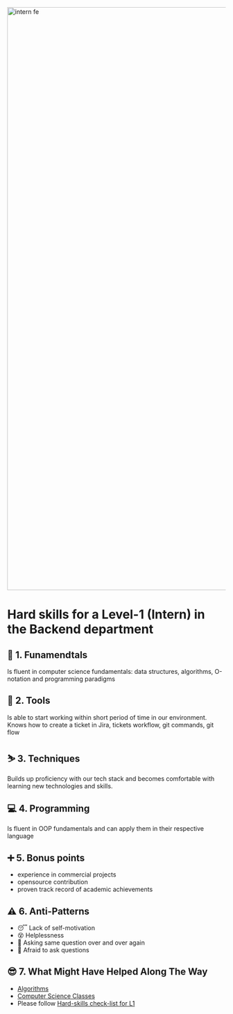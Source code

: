 <img width="1344" alt="intern fe" src="https://user-images.githubusercontent.com/47868427/120193769-76582a00-c225-11eb-933e-838a79fe33a8.png">

# Hard skills for a Level-1 (Intern) in the Backend department
## 🔄 1. Funamendtals
Is fluent in computer science fundamentals: data structures, algorithms, O-notation and programming paradigms

## 🧰 2. Tools
Is able to start working within short period of time in our environment. Knows how to create a ticket in Jira, tickets workflow, git commands, git flow

## ⛷️ 3. Techniques
Builds up proficiency with our tech stack and becomes comfortable with learning new technologies and skills.

## 💻 4. Programming
Is fluent in OOP fundamentals and can apply them in their respective language

## ➕ 5. Bonus points
- experience in commercial projects
- opensource contribution
- proven track record of academic achievements

## ⚠️ 6. Anti-Patterns
- :sleeping: Lack of self-motivation
- :dizzy_face: Helplessness
- :zombie: Asking same question over and over again
- :chicken: Afraid to ask questions

## 😎 7. What Might Have Helped Along The Way
- [Algorithms](https://algs4.cs.princeton.edu/home/)
- [Computer Science Classes](https://courses.cs.washington.edu/courses/cse351/16wi/goals-and-syllabus.html)
- Please follow [Hard-skills check-list for L1](https://docs.google.com/spreadsheets/d/1Tu1rYjERCJYOxHWOK1qulFuNGsv5ObxORKWsJtqd38s/edit#gid=794128633)

